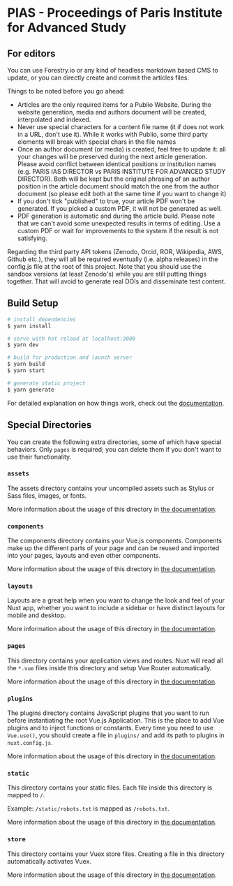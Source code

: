 # PIAS - Proceedings of Paris Institute for Advanced Study

## For editors

You can use Forestry.io or any kind of headless markdown based CMS to update, or you can directly create and commit the articles files.

Things to be noted before you go ahead:
- Articles are the only required items for a Publio Website. During the website generation, media and authors document will be created, interpolated and indexed.
- Never use special characters for a content file name (it if does not work in a URL, don't use it). While it works with Publio, some third party elements will break with special chars in the file names
- Once an author document (or media) is created, feel free to update it: all your changes will be preserved during the next article generation. Please avoid conflict between identical positions or institution names (e.g. PARIS IAS DIRECTOR vs PARIS INSTITUTE FOR ADVANCED STUDY DIRECTOR). Both will be kept but the original phrasing of an author position in the article document should match the one from the author document (so please edit both at the same time if you want to change it)
- If you don't tick "published" to true, your article PDF won't be generated. If you picked a custom PDF, it will not be generated as well.
- PDF generation is automatic and during the article build. Please note that we can't avoid some unexpected results in terms of editing. Use a custom PDF or wait for improvements to the system if the result is not satisfying.

Regarding the third party API tokens (Zenodo, Orcid, ROR, Wikipedia, AWS, Github etc.), they will all be required eventually (i.e. alpha releases) in the config.js file at the root of this project. Note that you should use the sandbox versions (at least Zenodo's) while you are still putting things together. That will avoid to generate real DOIs and disseminate test content.

## Build Setup

```bash
# install dependencies
$ yarn install

# serve with hot reload at localhost:3000
$ yarn dev

# build for production and launch server
$ yarn build
$ yarn start

# generate static project
$ yarn generate
```

For detailed explanation on how things work, check out the [documentation](https://nuxtjs.org).

## Special Directories

You can create the following extra directories, some of which have special behaviors. Only `pages` is required; you can delete them if you don't want to use their functionality.

### `assets`

The assets directory contains your uncompiled assets such as Stylus or Sass files, images, or fonts.

More information about the usage of this directory in [the documentation](https://nuxtjs.org/docs/2.x/directory-structure/assets).

### `components`

The components directory contains your Vue.js components. Components make up the different parts of your page and can be reused and imported into your pages, layouts and even other components.

More information about the usage of this directory in [the documentation](https://nuxtjs.org/docs/2.x/directory-structure/components).

### `layouts`

Layouts are a great help when you want to change the look and feel of your Nuxt app, whether you want to include a sidebar or have distinct layouts for mobile and desktop.

More information about the usage of this directory in [the documentation](https://nuxtjs.org/docs/2.x/directory-structure/layouts).

### `pages`

This directory contains your application views and routes. Nuxt will read all the `*.vue` files inside this directory and setup Vue Router automatically.

More information about the usage of this directory in [the documentation](https://nuxtjs.org/docs/2.x/get-started/routing).

### `plugins`

The plugins directory contains JavaScript plugins that you want to run before instantiating the root Vue.js Application. This is the place to add Vue plugins and to inject functions or constants. Every time you need to use `Vue.use()`, you should create a file in `plugins/` and add its path to plugins in `nuxt.config.js`.

More information about the usage of this directory in [the documentation](https://nuxtjs.org/docs/2.x/directory-structure/plugins).

### `static`

This directory contains your static files. Each file inside this directory is mapped to `/`.

Example: `/static/robots.txt` is mapped as `/robots.txt`.

More information about the usage of this directory in [the documentation](https://nuxtjs.org/docs/2.x/directory-structure/static).

### `store`

This directory contains your Vuex store files. Creating a file in this directory automatically activates Vuex.

More information about the usage of this directory in [the documentation](https://nuxtjs.org/docs/2.x/directory-structure/store).
